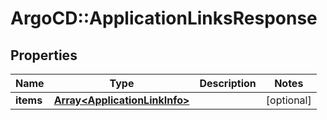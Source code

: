# ArgoCD::ApplicationLinksResponse

## Properties
Name | Type | Description | Notes
------------ | ------------- | ------------- | -------------
**items** | [**Array&lt;ApplicationLinkInfo&gt;**](ApplicationLinkInfo.md) |  | [optional] 


